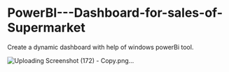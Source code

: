 # PowerBI---Dashboard-for-sales-of-Supermarket
Create a dynamic dashboard with help of windows powerBi tool.


![Uploading Screenshot (172) - Copy.png…]()
